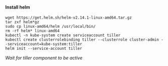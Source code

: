 #### Install helm
```
wget https://get.helm.sh/helm-v2.14.1-linux-amd64.tar.gz
tar zxf helm*gz
sudo cp linux-amd64/helm /usr/local/bin/
rm -rf helm* linux-amd64
kubectl -n kube-system create serviceaccount tiller
kubectl create clusterrolebinding tiller --clusterrole cluster-admin --serviceaccount=kube-system:tiller
helm init --service-account tiller
```

*Wait for tiller component to be active*
